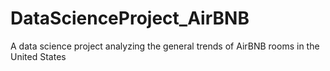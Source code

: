 # DataScienceProject_AirBNB
A data science project analyzing the general trends of AirBNB rooms in the United States
